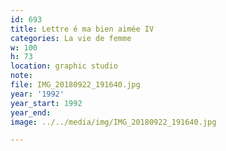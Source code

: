 ```yaml
---
id: 693
title: Lettre é ma bien aimée IV
categories: La vie de femme
w: 100
h: 73
location: graphic studio
note:
file: IMG_20180922_191640.jpg
year: '1992'
year_start: 1992
year_end:
image: ../../media/img/IMG_20180922_191640.jpg

---
```

